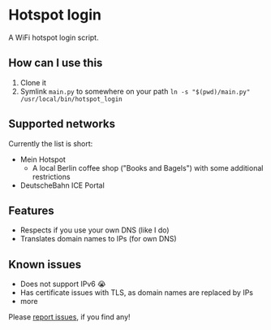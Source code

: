 # Hotspot login

A WiFi hotspot login script.


## How can I use this

1. Clone it
2. Symlink `main.py` to somewhere on your path
    ```ln -s "$(pwd)/main.py" /usr/local/bin/hotspot_login```


## Supported networks

Currently the list is short:
- Mein Hotspot
    - A local Berlin coffee shop ("Books and Bagels") with some additional restrictions
- DeutscheBahn ICE Portal


## Features
- Respects if you use your own DNS (like I do)
- Translates domain names to IPs (for own DNS)


## Known issues
- Does not support IPv6 :sob:
- Has certificate issues with TLS, as domain names are replaced by IPs
- more

Please [report issues](https://github.com/0bmxa/hotspot_login/issues/new), if you find any!
